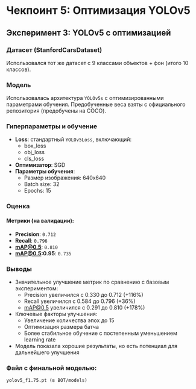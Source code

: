 # Чекпоинт 5: Оптимизация YOLOv5

## Эксперимент 3: YOLOv5 с оптимизацией

### Датасет (StanfordCarsDataset)

Использовался тот же датасет с 9 классами объектов + фон (итого 10 классов).

### Модель

Использовалась архитектура `YOLOv5s` с оптимизированными параметрами обучения. Предобученные веса взяты с официального репозитория (предобучены на COCO).

### Гиперпараметры и обучение

* **Loss**: стандартный `YOLOv5Loss`, включающий:
  * box_loss
  * obj_loss
  * cls_loss
* **Оптимизатор**: SGD
* **Параметры обучения**:
  * Размер изображения: 640x640
  * Batch size: 32
  * Epochs: 15

### Оценка

#### Метрики (на валидации):

* **Precision**: `0.712`
* **Recall**: `0.796`
* **mAP@0.5**: `0.810`
* **mAP@0.5:0.95**: `0.735`

### Выводы

* Значительное улучшение метрик по сравнению с базовым экспериментом:
  * Precision увеличился с 0.330 до 0.712 (+116%)
  * Recall увеличился с 0.584 до 0.796 (+36%)
  * mAP@0.5 увеличился с 0.291 до 0.810 (+178%)
* Ключевые факторы улучшения:
  * Увеличение количества эпох до 15
  * Оптимизация размера батча
  * Более стабильное обучение с постепенным уменьшением learning rate
* Модель показала хорошие результаты, но есть потенциал для дальнейшего улучшения

### Файл с финальной моделью:

```
yolov5_f1.75.pt (в BOT/models)
```